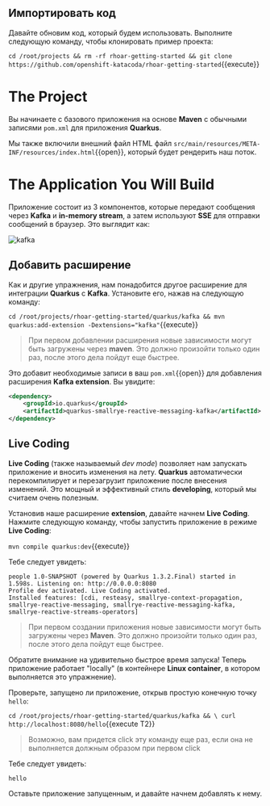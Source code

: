 ## Импортировать код

Давайте обновим код, который будем использовать. Выполните следующую команду, чтобы клонировать пример проекта:

`cd /root/projects && rm -rf rhoar-getting-started && git clone https://github.com/openshift-katacoda/rhoar-getting-started`{{execute}}

# The Project

Вы начинаете с базового приложения на основе **Maven** с обычными записями `pom.xml` для приложения **Quarkus**.

Мы также включили внешний файл HTML файл `src/main/resources/META-INF/resources/index.html`{{open}}, который будет рендерить наш поток.

# The Application You Will Build

Приложение состоит из 3 компонентов, которые передают сообщения через **Kafka** и **in-memory stream**, а затем используют **SSE** для отправки сообщений в
браузер. Это выглядит как:

![kafka](/openshift/assets/middleware/quarkus/kafkaarch.png)

## Добавить расширение

Как и другие упражнения, нам понадобится другое расширение для интеграции **Quarkus** с **Kafka**. Установите его, нажав на следующую команду:

`cd /root/projects/rhoar-getting-started/quarkus/kafka &&
  mvn quarkus:add-extension -Dextensions="kafka"`{{execute}}

>  При первом добавлении расширения новые зависимости могут быть загружены через **maven**. Это должно произойти только один раз, после этого дела пойдут еще быстрее.

Это добавит необходимые записи в ваш `pom.xml`{{open}} для добавления расширения **Kafka extension**. Вы увидите:

```xml
<dependency>
    <groupId>io.quarkus</groupId>
    <artifactId>quarkus-smallrye-reactive-messaging-kafka</artifactId>
</dependency>
```
## Live Coding

**Live Coding** (также называемый _dev mode_) позволяет нам запускать приложение и вносить изменения на лету. **Quarkus** автоматически перекомпилирует и перезагрузит приложение после внесения изменений. Это мощный и эффективный стиль **developing**, который мы считаем очень полезным.

Установив наше расширение **extension**, давайте начнем **Live Coding**. Нажмите следующую команду, чтобы запустить приложение в режиме **Live Coding**:

```mvn compile quarkus:dev```{{execute}}

Тебе следует увидеть:

```console
people 1.0-SNAPSHOT (powered by Quarkus 1.3.2.Final) started in 1.598s. Listening on: http://0.0.0.0:8080
Profile dev activated. Live Coding activated.
Installed features: [cdi, resteasy, smallrye-context-propagation, smallrye-reactive-messaging, smallrye-reactive-messaging-kafka, smallrye-reactive-streams-operators]
```

> При первом создании приложения новые зависимости могут быть загружены через **Maven**. Это должно произойти только один раз, после этого дела пойдут еще быстрее.

Обратите внимание на удивительно быстрое время запуска! Теперь приложение работает "locally" (в контейнере **Linux container**, в котором выполняется это упражнение).

Проверьте, запущено ли приложение, открыв простую конечную точку `hello`:

`cd /root/projects/rhoar-getting-started/quarkus/kafka && \
  curl http://localhost:8080/hello`{{execute T2}}

> Возможно, вам придется  click  эту команду еще раз, если она не выполняется должным образом при первом click 

Тебе следует увидеть:

```console
hello
```
Оставьте приложение запущенным, и давайте начнем добавлять к нему.

